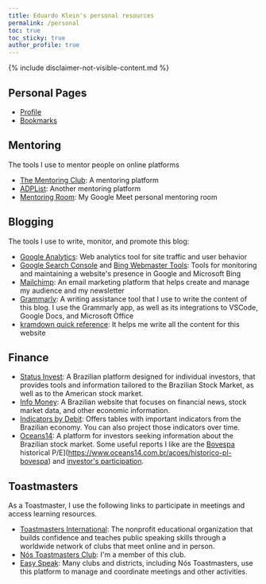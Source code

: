 ```yaml
---
title: Eduardo Klein's personal resources
permalink: /personal
toc: true
toc_sticky: true
author_profile: true
---
```


{% include disclaimer-not-visible-content.md %}

## Personal Pages

- [Profile](/profile)
- [Bookmarks](/bookmarks)

## Mentoring

The tools I use to mentor people on online platforms

- [The Mentoring Club](https://www.mentoring-club.com/): A mentoring platform
- [ADPList](https://app.adplist.org/): Another mentoring platform
- [Mentoring Room](https://meet.google.com/ufp-jpqe-kre): My Google Meet personal mentoring room

## Blogging

The tools I use to write, monitor, and promote this blog:

- [Google Analytics](https://analytics.google.com): Web analytics tool for site traffic and user behavior
- [Google Search Console](https://search.google.com/search-console) and [Bing Webmaster Tools](https://www.bing.com/webmasters): Tools for monitoring and maintaining a website's presence in Google and Microsoft Bing
- [Mailchimp](https://mailchimp.com): An email marketing platform that helps create and manage my audience and my newsletter
- [Grammarly](https://app.grammarly.com): A writing assistance tool that I use to write the content of this blog. I use the Grammarly app, as well as its integrations to VSCode, Google Docs, and Microsoft Office
- [kramdown quick reference](https://kramdown.gettalong.org/quickref.html): It helps me write all the content for this website

## Finance

- [Status Invest](https://statusinvest.com.br/): A Brazilian platform designed for individual investors, that provides tools and information tailored to the Brazilian Stock Market, as well as to the American stock market.
- [Info Money](https://www.infomoney.com.br/): A Brazilian website that focuses on financial news, stock market data, and other economic information.
- [Indicators by Debit](https://debit.com.br/tabelas/indicadores-economicos.php): Offers tables with important indicators from the Brazilian economy. You can also project those indicators over time.
- [Oceans14](https://www.oceans14.com.br): A platform for investors seeking information about the Brazilian stock market. Some useful reports I like are the [Bovespa](https://www.oceans14.com.br/acoes/historico-pl-bovespa) historical P/E](https://www.oceans14.com.br/acoes/historico-pl-bovespa) and [investor's participation](https://www.oceans14.com.br/acoes/participacao-investidores-b3).

## Toastmasters

As a Toastmaster, I use the following links to participate in meetings and access learning resources.

- [Toastmasters International](https://www.toastmasters.org/): The nonprofit educational organization that builds confidence and teaches public speaking skills through a worldwide network of clubs that meet online and in person.
- [Nós Toastmasters Club](https://toastmastersbrasil.org/regiao/regiao-sul/nos-toastmasters/): I'm a member of this club.
- [Easy Speak](https://easy-speak.org/): Many clubs and districts, including Nós Toastmasters, use this platform to manage and coordinate meetings and other activities.